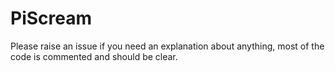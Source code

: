 # PiScream

Please raise an issue if you need an explanation about anything, most of the code is commented and should be clear.
